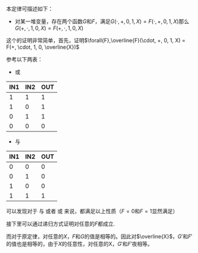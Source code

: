 本定律可描述如下：

* 对某一堆变量，存在两个函数$G$和$F$，满足$G(\cdot, +, 0, 1, X) = F(\cdot, +, 0, 1, X)$那么$G(+, \cdot, 1, 0, X) = F(+, \cdot, 1, 0, X)$

这个的证明非常简单，首先，证明$\forall{F},\overline{F}(\cdot, +, 0, 1, X) = F(+, \cdot, 1, 0, \overline{X})$

参考以下两表：

* 或

| IN1 | IN2 | OUT | 
|-----|-----|-----|
| 1   | 1   | 1   |
| 1   | 0   | 1   |
| 0   | 1   | 1   |
| 0   | 0   | 0   |

* 与

| IN1 | IN2 | OUT |
|-----|-----|-----|
| 0   | 0   | 0   |
| 0   | 1   | 0   |
| 1   | 0   | 0   |
| 1   | 1   | 1   |

可以发现对于 与 或者 或 来说，都满足以上性质（$F=0$和$F=1$显然满足）

接下里可以通过递归方式证明对任意的$F$都成立.

而对于原定律，对任意的$X$，$F$和$G$的值是相等的。因此对$\overline{X}$，$G'$和$F'$的值也是相等的，由于$X$的任意性，对任意的X，$G'$和$F'$夜相等。
